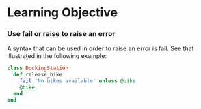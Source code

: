 # Learning Objective

### Use fail or raise to raise an error

A syntax that can be used in order to raise an error is fail. See that illustrated in the following example:

```ruby
class DockingStation
  def release_bike
    fail 'No bikes available' unless @bike
    @bike
  end
end
```
